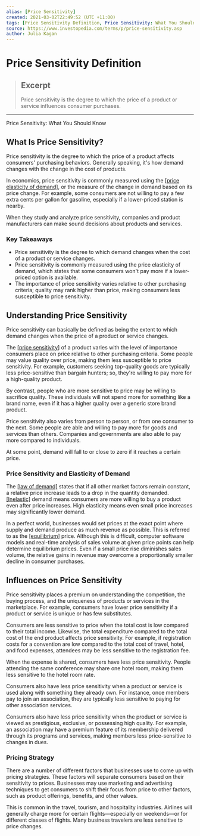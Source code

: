 ```yaml
---
alias: [Price Sensitivity]
created: 2021-03-02T22:49:52 (UTC +11:00)
tags: [Price Sensitivity Definition, Price Sensitivity: What You Should Know]
source: https://www.investopedia.com/terms/p/price-sensitivity.asp
author: Julia Kagan
---
```


# Price Sensitivity Definition

> ## Excerpt
> Price sensitivity is the degree to which the price of a product or service influences consumer purchases.

---

Price Sensitivity: What You Should Know
## What Is Price Sensitivity?

Price sensitivity is the degree to which the price of a product affects consumers' purchasing behaviors. Generally speaking, it's how demand changes with the change in the cost of products.

In economics, price sensitivity is commonly measured using the [[price elasticity of demand]](https://www.investopedia.com/terms/p/priceelasticity.asp), or the measure of the change in demand based on its price change. For example, some consumers are not willing to pay a few extra cents per gallon for gasoline, especially if a lower-priced station is nearby.

When they study and analyze price sensitivity, companies and product manufacturers can make sound decisions about products and services.

### Key Takeaways

-   Price sensitivity is the degree to which demand changes when the cost of a product or service changes.
-   Price sensitivity is commonly measured using the price elasticity of demand, which states that some consumers won't pay more if a lower-priced option is available.
-   The importance of price sensitivity varies relative to other purchasing criteria; quality may rank higher than price, making consumers less susceptible to price sensitivity.

## Understanding Price Sensitivity

Price sensitivity can basically be defined as being the extent to which demand changes when the price of a product or service changes.

The [[price sensitivity]](https://www.investopedia.com/articles/economics/09/price-elasticity-of-demand.asp) of a product varies with the level of importance consumers place on price relative to other purchasing criteria. Some people may value quality over price, making them less susceptible to price sensitivity. For example, customers seeking top-quality goods are typically less price-sensitive than bargain hunters; so, they're willing to pay more for a high-quality product.

By contrast, people who are more sensitive to price may be willing to sacrifice quality. These individuals will not spend more for something like a brand name, even if it has a higher quality over a generic store brand product.

Price sensitivity also varies from person to person, or from one consumer to the next. Some people are able and willing to pay more for goods and services than others. Companies and governments are also able to pay more compared to individuals.

At some point, demand will fall to or close to zero if it reaches a certain price.

### Price Sensitivity and Elasticity of Demand

The [[law of demand]](https://www.investopedia.com/terms/l/lawofdemand.asp) states that if all other market factors remain constant, a relative price increase leads to a drop in the quantity demanded. [[Inelastic]](https://www.investopedia.com/terms/e/inelastic.asp) demand means consumers are more willing to buy a product even after price increases. High elasticity means even small price increases may significantly lower demand.

In a perfect world, businesses would set prices at the exact point where supply and demand produce as much revenue as possible. This is referred to as the [[equilibrium]](https://www.investopedia.com/terms/e/equilibrium.asp) price. Although this is difficult, computer software models and real-time analysis of sales volume at given price points can help determine equilibrium prices. Even if a small price rise diminishes sales volume, the relative gains in revenue may overcome a proportionally smaller decline in consumer purchases.

## Influences on Price Sensitivity

Price sensitivity places a premium on understanding the competition, the buying process, and the uniqueness of products or services in the marketplace. For example, consumers have lower price sensitivity if a product or service is unique or has few substitutes.

Consumers are less sensitive to price when the total cost is low compared to their total income. Likewise, the total expenditure compared to the total cost of the end product affects price sensitivity. For example, if registration costs for a convention are low compared to the total cost of travel, hotel, and food expenses, attendees may be less sensitive to the registration fee.

When the expense is shared, consumers have less price sensitivity. People attending the same conference may share one hotel room, making them less sensitive to the hotel room rate.

Consumers also have less price sensitivity when a product or service is used along with something they already own. For instance, once members pay to join an association, they are typically less sensitive to paying for other association services.

Consumers also have less price sensitivity when the product or service is viewed as prestigious, exclusive, or possessing high quality. For example, an association may have a premium feature of its membership delivered through its programs and services, making members less price-sensitive to changes in dues.

### Pricing Strategy

There are a number of different factors that businesses use to come up with pricing strategies. These factors will separate consumers based on their sensitivity to prices. Businesses may use marketing and advertising techniques to get consumers to shift their focus from price to other factors, such as product offerings, benefits, and other values.

This is common in the travel, tourism, and hospitality industries. Airlines will generally charge more for certain flights—especially on weekends—or for different classes of flights. Many business travelers are less sensitive to price changes.
